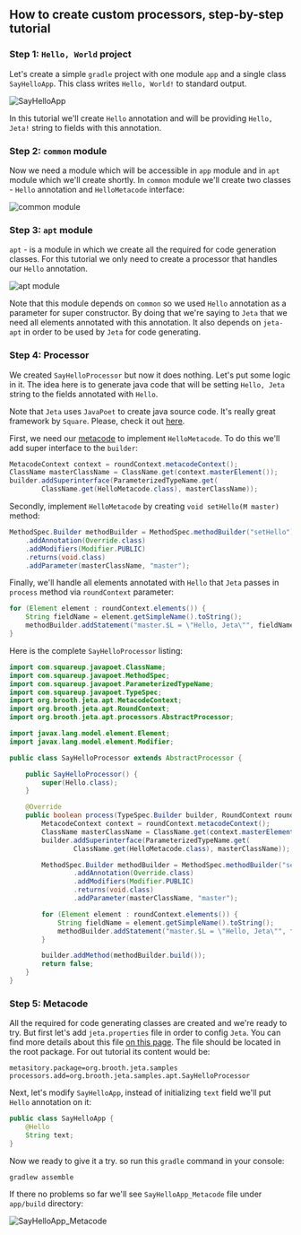 How to create custom processors, step-by-step tutorial
------

### Step 1: `Hello, World` project

Let's create a simple `gradle` project with one module `app` and a single class `SayHelloApp`. This class writes `Hello, World!` to standard output.

![SayHelloApp](http://i.imgur.com/abvtUtm.png?1)

In this tutorial we'll create `Hello` annotation and will be providing `Hello, Jeta!` string to fields with this annotation.

### Step 2: `common` module

Now we need a module which will be accessible in `app` module and in `apt` module which we'll create shortly. In `common` module we'll create two classes - `Hello` annotation and `HelloMetacode` interface:

![common module](http://i.imgur.com/K2aQsgg.png)

### Step 3: `apt` module

`apt` - is a module in which we create all the required for code generation classes. For this tutorial we only need to create a processor that handles our `Hello` annotation.

![apt module](http://i.imgur.com/HHqI3AV.png?1)

Note that this module depends on `common` so we used `Hello` annotation as a parameter for super constructor. By doing that we're saying to `Jeta` that we need all elements annotated with this annotation. It also depends on `jeta-apt` in order to be used by `Jeta` for code generating.

### Step 4: Processor

We created `SayHelloProcessor` but now it does nothing. Let's put some logic in it. The idea here is to generate java code that will be setting `Hello, Jeta` string to the fields annotated with `Hello`.

Note that `Jeta` uses `JavaPoet` to create java source code. It's really great framework by `Square`.  Please, check it out [here](https://github.com/square/javapoet).

First, we need our [metacode](http://jeta.brooth.org/guide/at-runtime.html) to implement `HelloMetacode`. To do this we'll add super interface to the `builder`:

```java
MetacodeContext context = roundContext.metacodeContext();
ClassName masterClassName = ClassName.get(context.masterElement());
builder.addSuperinterface(ParameterizedTypeName.get(
        ClassName.get(HelloMetacode.class), masterClassName));
```

Secondly, implement `HelloMetacode` by creating `void setHello(M master)` method:

```java
MethodSpec.Builder methodBuilder = MethodSpec.methodBuilder("setHello")
    .addAnnotation(Override.class)
    .addModifiers(Modifier.PUBLIC)
    .returns(void.class)
    .addParameter(masterClassName, "master");
```

Finally, we'll handle all elements annotated with `Hello` that `Jeta` passes in `process` method via `roundContext` parameter:

```java
for (Element element : roundContext.elements()) {
    String fieldName = element.getSimpleName().toString();
    methodBuilder.addStatement("master.$L = \"Hello, Jeta\"", fieldName);
}
```

Here is the complete `SayHelloProcessor` listing:

```java
import com.squareup.javapoet.ClassName;
import com.squareup.javapoet.MethodSpec;
import com.squareup.javapoet.ParameterizedTypeName;
import com.squareup.javapoet.TypeSpec;
import org.brooth.jeta.apt.MetacodeContext;
import org.brooth.jeta.apt.RoundContext;
import org.brooth.jeta.apt.processors.AbstractProcessor;

import javax.lang.model.element.Element;
import javax.lang.model.element.Modifier;

public class SayHelloProcessor extends AbstractProcessor {

    public SayHelloProcessor() {
        super(Hello.class);
    }

    @Override
    public boolean process(TypeSpec.Builder builder, RoundContext roundContext) {
        MetacodeContext context = roundContext.metacodeContext();
        ClassName masterClassName = ClassName.get(context.masterElement());
        builder.addSuperinterface(ParameterizedTypeName.get(
                ClassName.get(HelloMetacode.class), masterClassName));

        MethodSpec.Builder methodBuilder = MethodSpec.methodBuilder("setHello")
                .addAnnotation(Override.class)
                .addModifiers(Modifier.PUBLIC)
                .returns(void.class)
                .addParameter(masterClassName, "master");

        for (Element element : roundContext.elements()) {
            String fieldName = element.getSimpleName().toString();
            methodBuilder.addStatement("master.$L = \"Hello, Jeta\"", fieldName);
        }

        builder.addMethod(methodBuilder.build());
        return false;
    }
}
```

### Step 5: Metacode

All the required for code generating classes are created and we're ready to try. But first let's add `jeta.properties` file in order to config `Jeta`. You can find more details about this file [on this page](http://jeta.brooth.org/guide/config.html). The file should be located in the root package. For out tutorial its content would be:

```properties
metasitory.package=org.brooth.jeta.samples
processors.add=org.brooth.jeta.samples.apt.SayHelloProcessor
```

Next, let's modify `SayHelloApp`, instead of initializing `text` field we'll put `Hello` annotation on it:

 ```java
public class SayHelloApp {
     @Hello
     String text;
}
 ```

 Now we ready to give it a try. so run this `gradle` command in your console:

 ```
 gradlew assemble
 ```

 If there no problems so far we'll see `SayHelloApp_Metacode` file under `app/build` directory:

 ![SayHelloApp_Metacode](http://i.imgur.com/CLVTjFB.png)
